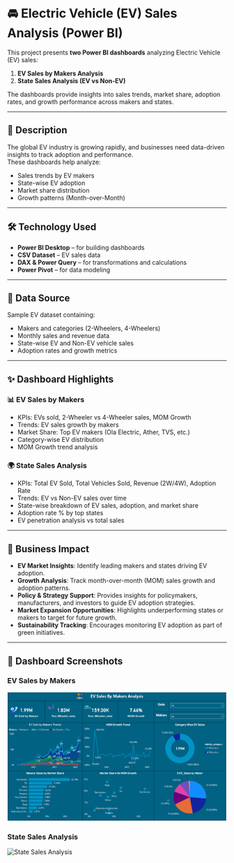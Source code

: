 # 🚘 Electric Vehicle (EV) Sales Analysis (Power BI)

This project presents **two Power BI dashboards** analyzing Electric Vehicle (EV) sales:  
1. **EV Sales by Makers Analysis**  
2. **State Sales Analysis (EV vs Non-EV)**  

The dashboards provide insights into sales trends, market share, adoption rates, and growth performance across makers and states.  

---

## 📖 Description
The global EV industry is growing rapidly, and businesses need data-driven insights to track adoption and performance.  
These dashboards help analyze:  
- Sales trends by EV makers  
- State-wise EV adoption  
- Market share distribution  
- Growth patterns (Month-over-Month)  

---

## 🛠 Technology Used
- **Power BI Desktop** – for building dashboards  
- **CSV Dataset** – EV sales data  
- **DAX & Power Query** – for transformations and calculations  
- **Power Pivot** – for data modeling  

---

## 📂 Data Source
Sample EV dataset containing:  
- Makers and categories (2-Wheelers, 4-Wheelers)  
- Monthly sales and revenue data  
- State-wise EV and Non-EV vehicle sales  
- Adoption rates and growth metrics  

---

## ✨ Dashboard Highlights

### 📊 EV Sales by Makers
- KPIs: EVs sold, 2-Wheeler vs 4-Wheeler sales, MOM Growth  
- Trends: EV sales growth by makers  
- Market Share: Top EV makers (Ola Electric, Ather, TVS, etc.)  
- Category-wise EV distribution  
- MOM Growth trend analysis  

### 🌍 State Sales Analysis
- KPIs: Total EV Sold, Total Vehicles Sold, Revenue (2W/4W), Adoption Rate  
- Trends: EV vs Non-EV sales over time  
- State-wise breakdown of EV sales, adoption, and market share  
- Adoption rate % by top states  
- EV penetration analysis vs total sales  

---

## 💼 Business Impact
- **EV Market Insights**: Identify leading makers and states driving EV adoption.  
- **Growth Analysis**: Track month-over-month (MOM) sales growth and adoption patterns.  
- **Policy & Strategy Support**: Provides insights for policymakers, manufacturers, and investors to guide EV adoption strategies.  
- **Market Expansion Opportunities**: Highlights underperforming states or makers to target for future growth.  
- **Sustainability Tracking**: Encourages monitoring EV adoption as part of green initiatives.  

---

## 📸 Dashboard Screenshots
### EV Sales by Makers
![EV Sales by Makers](https://github.com/Afjal-khan/Ev-Sales-Analysis-Dashboard/blob/main/EV%20sales%20by%20makers%20image.png)

### State Sales Analysis
![State Sales Analysis]()
